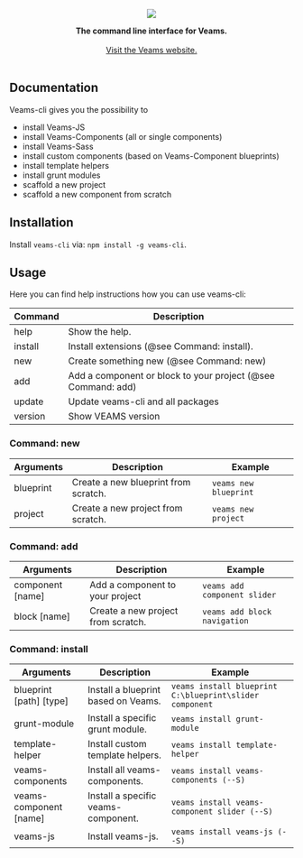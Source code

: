 <p align="center"><img src="http://www.veams.org/img/svg/icons/veams-std.svg"></p>

<p align="center">
	<strong>The command line interface for Veams.</strong>
	<br><br>
	<a href="http://veams.org">Visit the Veams website.</a><br><br>
</p>

## Documentation

Veams-cli gives you the possibility to 
- install Veams-JS
- install Veams-Components (all or single components)
- install Veams-Sass
- install custom components (based on Veams-Component blueprints)
- install template helpers
- install grunt modules
- scaffold a new project
- scaffold a new component from scratch

## Installation

Install `veams-cli` via: `npm install -g veams-cli`.

## Usage 

Here you can find help instructions how you can use veams-cli:

|Command | Description |
|--------|-----------------------------------------------------------|
|help    | Show the help. |
|install | Install extensions (@see Command: install). |
|new     | Create something new (@see Command: new) |
|add     | Add a component or block to your project (@see Command: add) |
|update  | Update veams-cli and all packages |
|version | Show VEAMS version |

### Command: new

|Arguments | Description                            | Example |
|----------|----------------------------------------|---------|
|blueprint | Create a new blueprint from scratch.   | `veams new blueprint` |
|project   | Create a new project from scratch.     | `veams new project` |

### Command: add

|Arguments | Description                            | Example |
|----------|----------------------------------------|---------|
|component [name] | Add a component to your project   | `veams add component slider` |
|block [name]   | Create a new project from scratch.  | `veams add block navigation` |

### Command: install

|Arguments              | Description                         | Example |
|-----------------------|-------------------------------------|--------|
|blueprint [path] [type]| Install a blueprint based on Veams.  | `veams install blueprint C:\blueprint\slider component` |
|grunt-module            | Install a specific grunt module.    | `veams install grunt-module` |
|template-helper         | Install custom template helpers.    | `veams install template-helper` |
|veams-components       | Install all veams-components.       | `veams install veams-components (--S)` |
|veams-component [name] | Install a specific veams-component. | `veams install veams-component slider (--S)` |
|veams-js               | Install veams-js.                   | `veams install veams-js (--S)` |

